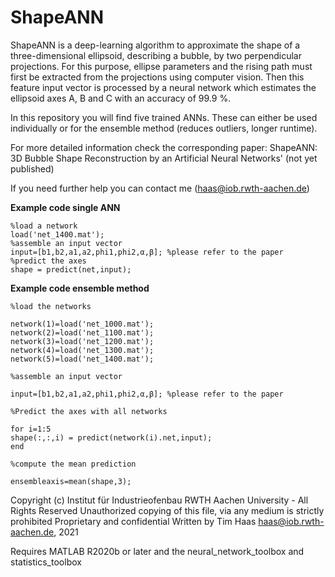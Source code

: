 # ShapeANN
ShapeANN is a deep-learning algorithm to approximate the shape of a three-dimensional ellipsoid, describing a bubble, by two perpendicular projections.
For this purpose, ellipse parameters and the rising path must first be extracted from the projections using computer vision. 
Then this feature input vector is processed by a neural network which estimates the ellipsoid axes A, B and C with an accuracy of 99.9 %. 

In this repository you will find five trained ANNs. These can either be used individually or for the ensemble method (reduces outliers, longer runtime).

For more detailed information check the corresponding paper: ShapeANN: 3D Bubble Shape Reconstruction by an Artificial Neural Networks' (not yet published)

If you need further help you can contact me (haas@iob.rwth-aachen.de)

<b>Example code single ANN </b>

    %load a network
    load('net_1400.mat');
    %assemble an input vector
    input=[b1,b2,a1,a2,phi1,phi2,α,β]; %please refer to the paper
    %predict the axes
    shape = predict(net,input);




<b>Example code ensemble method</b>

    %load the networks

    network(1)=load('net_1000.mat');
    network(2)=load('net_1100.mat');
    network(3)=load('net_1200.mat');
    network(4)=load('net_1300.mat');
    network(5)=load('net_1400.mat');
    
    %assemble an input vector
    
    input=[b1,b2,a1,a2,phi1,phi2,α,β]; %please refer to the paper

    %Predict the axes with all networks

    for i=1:5
    shape(:,:,i) = predict(network(i).net,input); 
    end

    %compute the mean prediction

    ensembleaxis=mean(shape,3);

Copyright (c) Institut für Industrieofenbau RWTH Aachen University - All Rights Reserved Unauthorized copying of this file, via any medium is strictly prohibited Proprietary and confidential Written by Tim Haas haas@iob.rwth-aachen.de, 2021

Requires MATLAB R2020b or later and the neural_network_toolbox and statistics_toolbox
